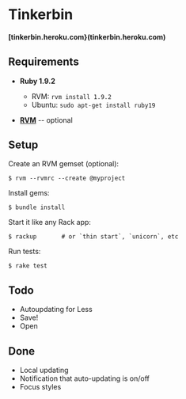 # Tinkerbin
#### [tinkerbin.heroku.com}(tinkerbin.heroku.com)

Requirements
------------

- **Ruby 1.9.2**
   - RVM: `rvm install 1.9.2`
   - Ubuntu: `sudo apt-get install ruby19`

- **[RVM](http://rvm.beginrescueend.com)** -- optional

Setup
-----

Create an RVM gemset (optional):

    $ rvm --rvmrc --create @myproject

Install gems:

    $ bundle install

Start it like any Rack app:

    $ rackup       # or `thin start`, `unicorn`, etc

Run tests:

    $ rake test

Todo
----

 - Autoupdating for Less
 - Save!
 - Open

Done
----

 - Local updating
 - Notification that auto-updating is on/off
 - Focus styles
